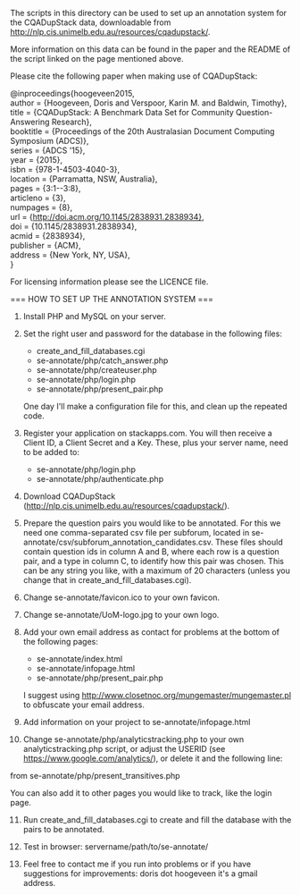 The scripts in this directory can be used to set up an annotation system for the CQADupStack data, downloadable from http://nlp.cis.unimelb.edu.au/resources/cqadupstack/.

More information on this data can be found in the paper and the README of the script linked on the page mentioned above.

Please cite the following paper when making use of CQADupStack:

@inproceedings{hoogeveen2015, <br />
 author = {Hoogeveen, Doris and Verspoor, Karin M. and Baldwin, Timothy}, <br />
 title = {CQADupStack: A Benchmark Data Set for Community Question-Answering Research}, <br />
 booktitle = {Proceedings of the 20th Australasian Document Computing Symposium (ADCS)}, <br />
 series = {ADCS '15}, <br />
 year = {2015}, <br />
 isbn = {978-1-4503-4040-3}, <br />
 location = {Parramatta, NSW, Australia}, <br />
 pages = {3:1--3:8}, <br />
 articleno = {3}, <br />
 numpages = {8}, <br />
 url = {http://doi.acm.org/10.1145/2838931.2838934}, <br />
 doi = {10.1145/2838931.2838934}, <br />
 acmid = {2838934}, <br />
 publisher = {ACM}, <br />
 address = {New York, NY, USA}, <br />
} 

For licensing information please see the LICENCE file.

=== HOW TO SET UP THE ANNOTATION SYSTEM ===

1. Install PHP and MySQL on your server.

2. Set the right user and password for the database in the following files:
    * create_and_fill_databases.cgi
    * se-annotate/php/catch_answer.php
    * se-annotate/php/createuser.php
    * se-annotate/php/login.php
    * se-annotate/php/present_pair.php

    One day I'll make a configuration file for this, and clean up the repeated code.

3. Register your application on stackapps.com. You will then receive a Client ID, a Client Secret and a Key. These, plus your server name, need to be added to:
    * se-annotate/php/login.php
    * se-annotate/php/authenticate.php

4. Download CQADupStack (http://nlp.cis.unimelb.edu.au/resources/cqadupstack/).

5. Prepare the question pairs you would like to be annotated. For this we need one comma-separated csv file per subforum, located in se-annotate/csv/subforum_annotation_candidates.csv. These files should contain question ids in column A and B, where each row is a question pair, and a type in column C, to identify how this pair was chosen. This can be any string you like, with a maximum of 20 characters (unless you change that in create_and_fill_databases.cgi).

6. Change se-annotate/favicon.ico to your own favicon.

7. Change se-annotate/UoM-logo.jpg to your own logo.

8. Add your own email address as contact for problems at the bottom of the following pages:
    * se-annotate/index.html
    * se-annotate/infopage.html
    * se-annotate/php/present_pair.php

    I suggest using http://www.closetnoc.org/mungemaster/mungemaster.pl to obfuscate your email address.

9. Add information on your project to se-annotate/infopage.html

10. Change se-annotate/php/analyticstracking.php to your own analyticstracking.php script, or adjust the USERID (see https://www.google.com/analytics/), or delete it and the following line:<br />
<?php include_once("./analyticstracking.php") ?> from se-annotate/php/present_transitives.php<br />
You can also add it to other pages you would like to track, like the login page.<br />

11. Run create_and_fill_databases.cgi to create and fill the database with the pairs to be annotated.

12. Test in browser: servername/path/to/se-annotate/

13. Feel free to contact me if you run into problems or if you have suggestions for improvements: doris dot hoogeveen it's a gmail address.
